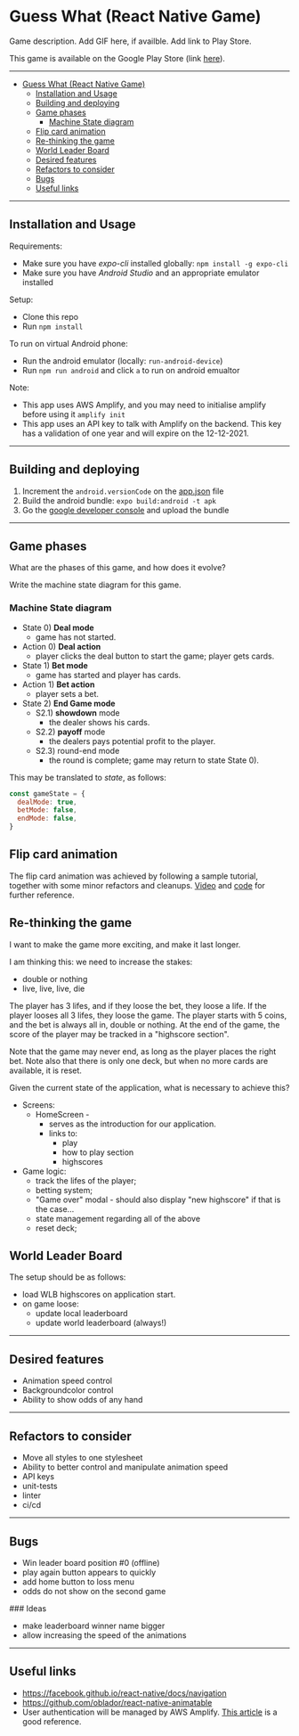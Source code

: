 # Guess What (React Native Game)

Game description. Add GIF here, if availble. Add link to Play Store.

This game is available on the Google Play Store (link [here](https://play.google.com/store/apps/details?id=com.highlow.cardgames)).

---

- [Guess What (React Native Game)](#guess-what-react-native-game)
  - [Installation and Usage](#installation-and-usage)
  - [Building and deploying](#building-and-deploying)
  - [Game phases](#game-phases)
    - [Machine State diagram](#machine-state-diagram)
  - [Flip card animation](#flip-card-animation)
  - [Re-thinking the game](#re-thinking-the-game)
  - [World Leader Board](#world-leader-board)
  - [Desired features](#desired-features)
  - [Refactors to consider](#refactors-to-consider)
  - [Bugs](#bugs)
  - [Useful links](#useful-links)

---

## Installation and Usage

Requirements:
* Make sure you have *expo-cli* installed globally: `npm install -g expo-cli`
* Make sure you have *Android Studio* and an appropriate emulator installed

Setup:
* Clone this repo
* Run `npm install`

To run on virtual Android phone:
* Run the android emulator (locally: `run-android-device`)
* Run `npm run android` and click `a` to run on android emualtor
  
Note:
* This app uses AWS Amplify, and you may need to initialise amplify before using it `amplify init`
* This app uses an API key to talk with Amplify on the backend. This key has a validation of one year and will expire on the 12-12-2021.

---

## Building and deploying

1. Increment the `android.versionCode` on the [app.json](./app.json) file
2. Build the android bundle: `expo build:android -t apk`
3. Go the [google developer console](https://play.google.com/console/) and upload the bundle

---

## Game phases

What are the phases of this game, and how does it evolve? 

Write the machine state diagram for this game.

### Machine State diagram

* State 0) **Deal mode** 
  * game has not started.
* Action 0) **Deal action** 
  * player clicks the deal button to start the game; player gets cards.
* State 1) **Bet mode** 
  * game has started and player has cards.
* Action 1) **Bet action** 
  * player sets a bet.
* State 2) **End Game mode** 
  * S2.1) **showdown** mode 
    * the dealer shows his cards.
  * S2.2) **payoff** mode 
    * the dealers pays potential profit to the player.
  * S2.3) round-end mode 
    * the round is complete; game may return to state State 0).

This may be translated to *state*, as follows:
```javascript
const gameState = {
  dealMode: true,
  betMode: false,
  endMode: false,
}
```

## Flip card animation

The flip card animation was achieved by following a sample tutorial, together with some minor refactors and cleanups. [Video](https://codedaily.io/screencasts/12/Create-a-Flip-Card-Animation-with-React-Native) and [code](https://github.com/browniefed/examples/tree/animated_basic/flip) for further reference.
 
## Re-thinking the game

I want to make the game more exciting, and make it last longer.

I am thinking this: we need to increase the stakes:
* double or nothing
* live, live, live, die

The player has 3 lifes, and if they loose the bet, they loose a life.
If the player looses all 3 lifes, they loose the game.
The player starts with 5 coins, and the bet is always all in, double or nothing.
At the end of the game, the score of the player may be tracked in a "highscore section".

Note that the game may never end, as long as the player places the right bet.
Note also that there is only one deck, but when no more cards are available, it is reset.

Given the current state of the application, what is necessary to achieve this?

* Screens: 
  * HomeScreen - 
    * serves as the introduction for our application.
    * links to:
      * play
      * how to play section
      * highscores
* Game logic:
  * track the lifes of the player;
  * betting system;
  * "Game over" modal - should also display "new highscore" if that is the case...
  * state management regarding all of the above
  * reset deck;

## World Leader Board

The setup should be as follows:

* load WLB highscores on application start.
* on game loose:
  * update local leaderboard
  * update world leaderboard (always!)

---

## Desired features

* Animation speed control
* Backgroundcolor control
* Ability to show odds of any hand

---

## Refactors to consider

* Move all styles to one stylesheet
* Ability to better control and manipulate animation speed
* API keys
* unit-tests
* linter
* ci/cd 

---

## Bugs

* Win leader board  position #0 (offline)
* play again button appears to quickly
* add home button  to loss menu
* odds do not show on the second game

### Ideas

* make leaderboard winner name bigger
* allow increasing the speed of the animations

---

## Useful links

* https://facebook.github.io/react-native/docs/navigation
* https://github.com/oblador/react-native-animatable
* User authentication will be managed by AWS Amplify.
[This article](https://alligator.io/react/react-native-authentication/) is a good reference.

